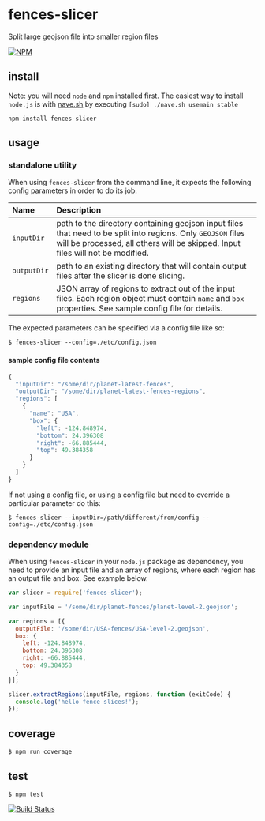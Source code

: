 # fences-slicer

Split large geojson file into smaller region files

[![NPM](https://nodei.co/npm/fences-slicer.png)](https://nodei.co/npm/fences-slicer/)

## install

Note: you will need `node` and `npm` installed first. The easiest way to install `node.js` is with [nave.sh](https://github.com/isaacs/nave) by executing `[sudo] ./nave.sh usemain stable`

`npm install fences-slicer`

## usage

### standalone utility

When using `fences-slicer` from the command line, it expects the following config parameters in order to do its job.

| Name | Description |
| :---- | :----------- |
|`inputDir` | path to the directory containing geojson input files that need to be split into regions. Only `GEOJSON` files will be processed, all others will be skipped. Input files will not be modified. |
|`outputDir`| path to an existing directory that will contain output files after the slicer is done slicing. |
|`regions`  | JSON array of regions to extract out of the input files. Each region object must contain `name` and `box` properties. See sample config file for details. |


The expected parameters can be specified via a config file like so:

`$ fences-slicer --config=./etc/config.json`

#### sample config file contents

```javascript
{
  "inputDir": "/some/dir/planet-latest-fences",
  "outputDir": "/some/dir/planet-latest-fences-regions",
  "regions": [
    {
      "name": "USA",
      "box": {
        "left": -124.848974,
        "bottom": 24.396308
        "right": -66.885444,
        "top": 49.384358
      }
    }
  ]
}
```

If not using a config file, or using a config file but need to override a particular parameter do this:

`$ fences-slicer --inputDir=/path/different/from/config --config=./etc/config.json`


### dependency module

When using `fences-slicer` in your `node.js` package as dependency, you need to provide an input file and an array
of regions, where each region has an output file and box. See example below.

```javascript
var slicer = require('fences-slicer');

var inputFile = '/some/dir/planet-fences/planet-level-2.geojson';

var regions = [{
  outputFile: '/some/dir/USA-fences/USA-level-2.geojson',
  box: {
    left: -124.848974,
    bottom: 24.396308
    right: -66.885444,
    top: 49.384358
  }
}];

slicer.extractRegions(inputFile, regions, function (exitCode) {
  console.log('hello fence slices!');
});
```

## coverage

`$ npm run coverage`


## test

`$ npm test`

[![Build Status](https://travis-ci.org/pelias/fences-slicer.svg?branch=master)](https://travis-ci.org/pelias/fences-slicer)



